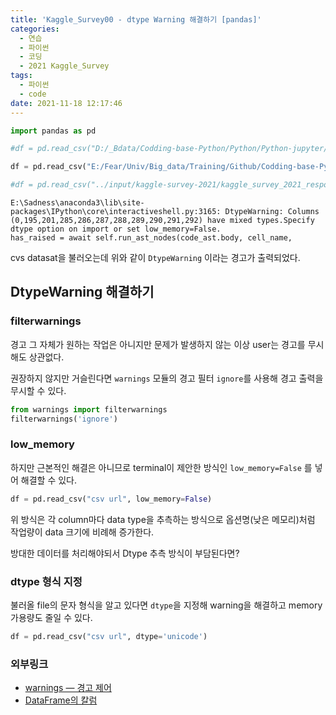 ```yaml
---
title: 'Kaggle_Survey00 - dtype Warning 해결하기 [pandas]'
categories:
  - 연습
  - 파이썬
  - 코딩
  - 2021 Kaggle_Survey
tags:
  - 파이썬
  - code
date: 2021-11-18 12:17:46
---
```

  

```python
import pandas as pd
```

```python
#df = pd.read_csv("D:/_Bdata/Codding-base-Python/Python/Python-jupyter/Kaggle Survey - 2021 Analysis - Plotly/kaggle_survey_2021_responses.csv")

df = pd.read_csv("E:/Fear/Univ/Big_data/Training/Github/Codding-base-Python/Python/Python-jupyter/Kaggle Survey - 2021 Analysis - Plotly/kaggle_survey_2021_responses.csv")

#df = pd.read_csv("../input/kaggle-survey-2021/kaggle_survey_2021_responses.csv")
```

    E:\Sadness\anaconda3\lib\site-packages\IPython\core\interactiveshell.py:3165: DtypeWarning: Columns (0,195,201,285,286,287,288,289,290,291,292) have mixed types.Specify dtype option on import or set low_memory=False.
    has_raised = await self.run_ast_nodes(code_ast.body, cell_name,
    

cvs datasat을 불러오는데 위와 같이 `DtypeWarning` 이라는 경고가 출력되었다.

## DtypeWarning 해결하기

### filterwarnings
경고 그 자체가 원하는 작업은 아니지만 문제가 발생하지 않는 이상 user는 경고를 무시해도 상관없다.

권장하지 않지만 거슬린다면 `warnings` 모듈의 경고 필터 `ignore`를 사용해 경고 출력을 무시할 수 있다.


```python
from warnings import filterwarnings
filterwarnings('ignore')
```

### low_memory

하지만 근본적인 해결은 아니므로 terminal이 제안한 방식인 `low_memory=False` 를 넣어 해결할 수 있다.


```python
df = pd.read_csv("csv url", low_memory=False)
```

위 방식은 각 column마다 data type을 추측하는 방식으로 옵션명(낮은 메모리)처럼 작업량이 data 크기에 비례해 증가한다.

방대한 데이터를 처리해야되서 Dtype 추측 방식이 부담된다면?

### dtype 형식 지정

불러올 file의 문자 형식을 알고 있다면 `dtype`을 지정해 warning을 해결하고 memory 가용량도 줄일 수 있다.


```python
df = pd.read_csv("csv url", dtype='unicode')
```

### 외부링크
 - [warnings — 경고 제어](https://docs.python.org/ko/3/library/warnings.html)
 - [DataFrame의 칼럼](https://wikidocs.net/46751)